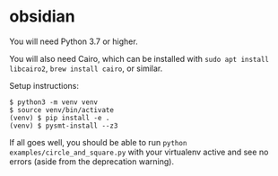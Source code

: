 # obsidian

You will need Python 3.7 or higher.

You will also need Cairo, which can be installed with `sudo apt install libcairo2`, `brew install cairo`, or similar.

Setup instructions:

```
$ python3 -m venv venv
$ source venv/bin/activate
(venv) $ pip install -e .
(venv) $ pysmt-install --z3
```

If all goes well, you should be able to run `python examples/circle_and_square.py` with your virtualenv active and see no errors (aside from the deprecation warning).
